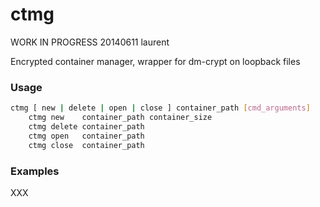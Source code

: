 ctmg
====

WORK IN PROGRESS
20140611 laurent

Encrypted container manager, wrapper for dm-crypt on loopback files

### Usage

```bash
ctmg [ new | delete | open | close ] container_path [cmd_arguments]
    ctmg new	container_path container_size
    ctmg delete	container_path
    ctmg open	container_path
    ctmg close	container_path
```

### Examples

XXX
